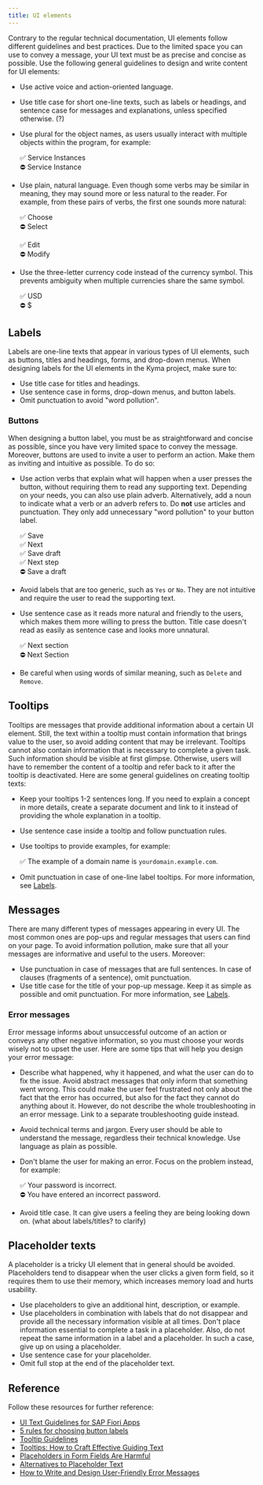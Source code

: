 ```yaml
---
title: UI elements
---
```


Contrary to the regular technical documentation, UI elements follow different guidelines and best practices. Due to the limited space you can use to convey a message, your UI text must be as precise and concise as possible. Use the following general guidelines to design and write content for UI elements:

- Use active voice and action-oriented language.
- Use title case for short one-line texts, such as labels or headings, and sentence case for messages and explanations, unless specified otherwise. (?)
- Use plural for the object names, as users usually interact with multiple objects within the program, for example:

  ✅ Service Instances <br>
  ⛔️ Service Instance

- Use plain, natural language. Even though some verbs may be similar in meaning, they may sound more or less natural to the reader. For example, from these pairs of verbs, the first one sounds more natural:

  ✅ Choose <br>
  ⛔️ Select

  ✅ Edit <br>
  ⛔️ Modify

- Use the three-letter currency code instead of the currency symbol. This prevents ambiguity when multiple currencies share the same symbol.

  ✅ USD <br>
  ⛔️ $


## Labels

Labels are one-line texts that appear in various types of UI elements, such as buttons, titles and headings, forms, and drop-down menus. When designing labels for the UI elements in the Kyma project, make sure to:

- Use title case for titles and headings.
- Use sentence case in forms, drop-down menus, and button labels.
- Omit punctuation to avoid "word pollution".

### Buttons

When designing a button label, you must be as straightforward and concise as possible, since you have very limited space to convey the message. Moreover, buttons are used to invite a user to perform an action. Make them as inviting and intuitive as possible. To do so:

- Use action verbs that explain what will happen when a user presses the button, without requiring them to read any supporting text. Depending on your needs, you can also use plain adverb. Alternatively, add a noun to indicate what a verb or an adverb refers to. Do **not** use articles and punctuation. They only add unnecessary "word pollution" to your button label.

  ✅ Save <br>
  ✅ Next <br>
  ✅ Save draft <br>
  ✅ Next step <br>
  ⛔️ Save a draft

- Avoid labels that are too generic, such as `Yes` or `No`. They are not intuitive and require the user to read the supporting text.  
- Use sentence case as it reads more natural and friendly to the users, which makes them more willing to press the button. Title case doesn't read as easily as sentence case and looks more unnatural.

  ✅ Next section <br>
  ⛔️ Next Section

- Be careful when using words of similar meaning, such as `Delete` and `Remove`.


## Tooltips

Tooltips are messages that provide additional information about a certain UI element. Still, the text within a tooltip must contain information that brings value to the user, so avoid adding content that may be irrelevant. Tooltips cannot also contain information that is necessary to complete a given task. Such information should be visible at first glimpse. Otherwise, users will have to remember the content of a tooltip and refer back to it after the tooltip is deactivated. Here are some general guidelines on creating tooltip texts:

- Keep your tooltips 1-2 sentences long. If you need to explain a concept in more details, create a separate document and link to it instead of providing the whole explanation in a tooltip.
- Use sentence case inside a tooltip and follow punctuation rules.
- Use tooltips to provide examples, for example:

  ✅ The example of a domain name is `yourdomain.example.com`.

- Omit punctuation in case of one-line label tooltips. For more information, see [Labels](#labels).


## Messages

There are many different types of messages appearing in every UI. The most common ones are pop-ups and regular messages that  users can find on your page. To avoid information pollution, make sure that all your messages are informative and useful to the users. Moreover:

- Use punctuation in case of messages that are full sentences. In case of clauses (fragments of a sentence), omit punctuation.
- Use title case for the title of your pop-up message. Keep it as simple as possible and omit punctuation. For more information, see [Labels](#labels).

### Error messages

Error message informs about unsuccessful outcome of an action or conveys any other negative information, so you must choose your words wisely not to upset the user. Here are some tips that will help you design your error message:  

- Describe what happened, why it happened, and what the user can do to fix the issue. Avoid abstract messages that only inform that something went wrong. This could make the user feel frustrated not only about the fact that the error has occurred, but also for the fact they cannot do anything about it. However, do not describe the whole troubleshooting in an error message. Link to a separate troubleshooting guide instead.
- Avoid technical terms and jargon. Every user should be able to understand the message, regardless their technical knowledge. Use language as plain as possible.  
- Don't blame the user for making an error. Focus on the problem instead, for example:

  ✅ Your password is incorrect. <br>
  ⛔️ You have entered an incorrect password.

- Avoid title case. It can give users a feeling they are being looking down on. (what about labels/titles? to clarify)


## Placeholder texts

A placeholder is a tricky UI element that in general should be avoided. Placeholders tend to disappear when the user clicks a given form field, so it requires them to use their memory, which increases memory load and hurts usability.

- Use placeholders to give an additional hint, description, or example.
- Use placeholders in combination with labels that do not disappear and provide all the necessary information visible at all times. Don't place information essential to complete a task in a placeholder. Also, do not repeat the same information in a label and a placeholder. In such a case, give up on using a placeholder. 
- Use sentence case for your placeholder.
- Omit full stop at the end of the placeholder text.


## Reference

Follow these resources for further reference:
- [UI Text Guidelines for SAP Fiori Apps](https://experience.sap.com/internal/fiori-design-web/ui-text-guidelines-for-sap-fiori/)
- [5 rules for choosing button labels](https://uxmovement.medium.com/5-rules-for-choosing-the-right-words-on-button-labels-dc3f74c2c2a3)
- [Tooltip Guidelines](https://www.nngroup.com/articles/tooltip-guidelines/)
- [Tooltips: How to Craft Effective Guiding Text](https://www.wix.com/wordsmatter/blog/2020/06/tooltips/)
- [Placeholders in Form Fields Are Harmful](https://www.nngroup.com/articles/form-design-placeholders/)
- [Alternatives to Placeholder Text](https://medium.com/nextux/alternatives-to-placeholder-text-13f430abc56f)
- [How to Write and Design User-Friendly Error Messages](https://xd.adobe.com/ideas/process/information-architecture/error-message-design-ux/)
